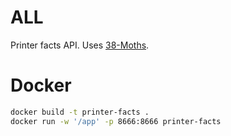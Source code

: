 # ALL

Printer facts API. Uses [38-Moths](https://github.com/qpfiffer/38-Moths).

# Docker

```Bash
docker build -t printer-facts .
docker run -w '/app' -p 8666:8666 printer-facts
```

